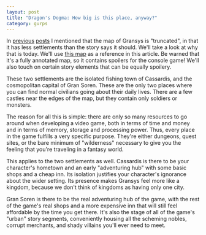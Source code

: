 ```yaml
---
layout: post
title: "Dragon's Dogma: How big is this place, anyway?"
category: gurps
---
```


In [previous][big-picture] [posts][adventuring] I mentioned that the map of
Gransys is "truncated", in that it has less settlements than the story says it
should. We'll take a look at why that is today. We'll use [this map][map-link]
as a reference in this article. Be warned that it's a fully annotated map, so it
contains spoilers for the console game! We'll also touch on certain story
elements that can be equally spoilery.

These two settlements are the isolated fishing town of Cassardis, and the
cosmopolitan capital of Gran Soren. These are the only two places where you can
find normal civilians going about their daily lives. There are a few castles
near the edges of the map, but they contain only soldiers or monsters.

The reason for all this is simple: there are only so many resources to go around
when developing a video game, both in terms of time and money and in terms of
memory, storage and processing power. Thus, every place in the game fulfills a
very specific purpose. They're either dungeons, quest sites, or the bare minimum
of "wilderness" necessary to give you the feeling that you're traveling in a
fantasy world.

This applies to the two settlements as well. Cassardis is there to be your
character's hometown and an early "adventuring hub" with some basic shops and a
cheap inn. Its isolation justifies your character's ignorance about the wider
setting. Its presence makes Gransys feel more like a kingdom, because we
don't think of kingdoms as having only one city.

Gran Soren is there to be the real adventuring hub of the game, with the rest of
the game's real shops and a more expensive inn that will still feel affordable
by the time you get there. It's also the stage of all of the game's "urban"
story segments, conveniently housing all the scheming nobles, corrupt merchants,
and shady villains you'll ever need to meet.



[big-picture]: https://bira.github.io/octopus-carnival/gurps/2016/09/29/dragons-dogma-big-picture.html
[adventuring]: https://bira.github.io/octopus-carnival/gurps/2016/09/30/adventuring-in-gransys.html
[map-link]: http://vignette4.wikia.nocookie.net/dragonsdogma/images/6/6e/Gransys_map_large_w_labels.jpg
